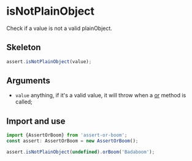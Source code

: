 # isNotPlainObject

Check if a value is not a valid plainObject.

## Skeleton

```ts
assert.isNotPlainObject(value);
```

## Arguments

- `value` anything, if it's a valid value, it will throw when a [or](../or.md) method is called;

## Import and use

```ts
import {AssertOrBoom} from 'assert-or-boom';
const assert: AssertOrBoom = new AssertOrBoom();

assert.isNotPlainObject(undefined).orBoom('Badaboom');
```
